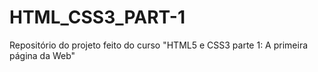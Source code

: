 # HTML_CSS3_PART-1
Repositório do projeto feito do curso "HTML5 e CSS3 parte 1: A primeira página da Web"
